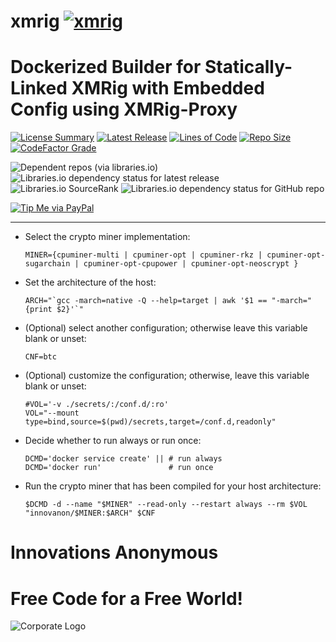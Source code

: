 # xmrig [![xmrig](https://github.com/InnovAnon-Inc/xmrig/actions/workflows/pkgrel.yml/badge.svg?branch=pgo)](https://github.com/InnovAnon-Inc/xmrig/actions/workflows/pkgrel.yml?branch=pgo)
Dockerized Builder for Statically-Linked XMRig with Embedded Config using XMRig-Proxy
==========
[![License Summary](https://img.shields.io/github/license/InnovAnon-Inc/xmrig?color=%23FF1100&label=Free%20Code%20for%20a%20Free%20World%21&logo=InnovAnon%2C%20Inc.&logoColor=%23FF1133&style=plastic)](https://tldrlegal.com/license/unlicense#summary)
[![Latest Release](https://img.shields.io/github/commits-since/InnovAnon-Inc/xmrig/latest?color=%23FF1100&include_prereleases&logo=InnovAnon%2C%20Inc.&logoColor=%23FF1133&style=plastic)](https://github.com/InnovAnon-Inc/xmrig/releases/latest)
[![Lines of Code](https://tokei.rs/b1/github/InnovAnon-Inc/xmrig?category=code&color=FF1100&logo=InnovAnon-Inc&logoColor=FF1133&style=plastic)](https://github.com/InnovAnon-Inc/xmrig)
[![Repo Size](https://img.shields.io/github/repo-size/InnovAnon-Inc/xmrig?color=%23FF1100&logo=InnovAnon%2C%20Inc.&logoColor=%23FF1133&style=plastic)](https://github.com/InnovAnon-Inc/xmrig)
[![CodeFactor Grade](https://img.shields.io/codefactor/grade/github/InnovAnon-Inc/xmrig?color=FF1100&logo=InnovAnon-Inc&logoColor=FF1133&style=plastic)](https://www.codefactor.io/repository/github/InnovAnon-Inc/xmrig)

![Dependent repos (via libraries.io)](https://img.shields.io/librariesio/dependent-repos/pypi/xmrig?color=FF1100&style=plastic)
![Libraries.io dependency status for latest release](https://img.shields.io/librariesio/release/pypi/xmrig?color=FF1100&style=plastic)
![Libraries.io SourceRank](https://img.shields.io/librariesio/sourcerank/pypi/xmrig?style=plastic)
![Libraries.io dependency status for GitHub repo](https://img.shields.io/librariesio/github/InnovAnon-Inc/xmrig?color=FF1100&logoColor=FF1133&style=plastic)

[![Tip Me via PayPal](https://img.shields.io/badge/paypal-donate-FF1100.svg?logo=paypal&logoColor=FF1133&style=plastic)](https://www.paypal.me/InnovAnon)

-----

- Select the crypto miner implementation:
    ```
    MINER={cpuminer-multi | cpuminer-opt | cpuminer-rkz | cpuminer-opt-sugarchain | cpuminer-opt-cpupower | cpuminer-opt-neoscrypt }
    ```
- Set the architecture of the host:
    ```
    ARCH="`gcc -march=native -Q --help=target | awk '$1 == "-march=" {print $2}'`"
    ```
- (Optional) select another configuration; otherwise leave this variable blank or unset:
    ```
    CNF=btc
    ```
- (Optional) customize the configuration; otherwise, leave this variable blank or unset:
    ```
    #VOL='-v ./secrets/:/conf.d/:ro'
    VOL="--mount type=bind,source=$(pwd)/secrets,target=/conf.d,readonly"
    ```
- Decide whether to run always or run once:
    ```
    DCMD='docker service create' || # run always
    DCMD='docker run'               # run once
    ```
- Run the crypto miner that has been compiled for your host architecture:
    ```
    $DCMD -d --name "$MINER" --read-only --restart always --rm $VOL "innovanon/$MINER:$ARCH" $CNF
    ```

# Innovations Anonymous
Free Code for a Free World!
==========
![Corporate Logo](https://innovanon-inc.github.io/assets/images/logo.gif)

